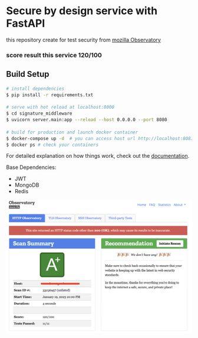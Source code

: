 # Secure by design service with FastAPI

this repository create for test security from [mozilla Observatory](https://observatory.mozilla.org)

### score result this service 120/100 


## Build Setup

```bash
# install dependencies
$ pip install -r requirements.txt

# serve with hot reload at localhost:8000
$ cd signature_middleware
$ uvicorn server.main:app --reload --host 0.0.0.0 --port 8080

# build for production and launch docker container
$ docker-compose up -d  # you can access host url http://localhost:8081
$ docker ps # check your containers
```
For detailed explanation on how things work, check out the [documentation](https://fastapi.tiangolo.com).

Base Dependencies:
- JWT
- MongoDB
- Redis

![Alt text](https://github.com/watcharap0n/test-security-observatory-fastapi/blob/hub/signature_middleware/server/static/vulner-test.png?raw=true "Title")


